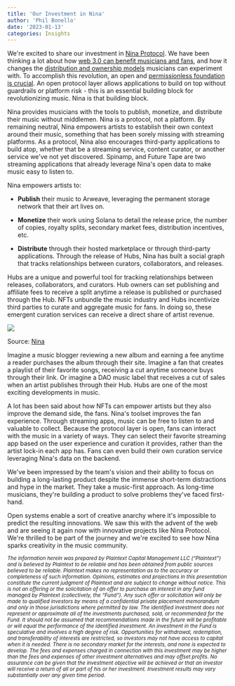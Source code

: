 ```yaml
---
title: 'Our Investment in Nina'
author: 'Phil Bonello'
date: '2023-01-13'
categories: Insights
---
```

We're excited to share our investment in [Nina Protocol](https://www.ninaprotocol.com/). We have been thinking a lot about how [web 3.0 can benefit musicians and fans](https://www.plaintextcapital.com/blog/benefits-of-web3-music/), and how it changes the [distribution and ownership models](https://www.plaintextcapital.com/blog/benefits-of-web3-music/) musicians can experiment with. To accomplish this revolution, an open and [permissionless foundation is crucial](https://www.plaintextcapital.com/blog/test/). An open protocol layer allows applications to build on top without guardrails or platform risk - this is an essential building block for revolutionizing music. Nina is that building block.

Nina provides musicians with the tools to publish, monetize, and distribute their music without middlemen.  Nina is a protocol, not a platform. By remaining neutral, Nina empowers artists to establish their own context around their music, something that has been sorely missing with streaming platforms. As a protocol, Nina also encourages third-party applications to build atop, whether that be a streaming service, content curator, or another service we've not yet discovered. Spinamp, and Future Tape are two streaming applications that already leverage Nina's open data to make music easy to listen to.

Nina empowers artists to:

*   **Publish** their music to Arweave, leveraging the permanent storage network that their art lives on.

*   **Monetize** their work using Solana to detail the release price, the number of copies, royalty splits, secondary market fees, distribution incentives, etc.

*   **Distribute** through their hosted marketplace or through third-party applications. Through the release of Hubs, Nina has built a social graph that tracks relationships between curators, collaborators, and releases.

Hubs are a unique and powerful tool for tracking relationships between releases, collaborators, and curators. Hub owners can set publishing and affiliate fees to receive a split anytime a release is published or purchased through the Hub. NFTs unbundle the music industry and Hubs incentivize third parties to curate and aggregate music for fans. In doing so, these emergent curation services can receive a direct share of artist revenue.

![](https://firebasestorage.googleapis.com/v0/b/firescript-577a2.appspot.com/o/imgs%2Fapp%2FPlaintextCapital%2FuvBL4oYrFA.png?alt=media&token=4067d45c-07f6-497e-9be3-d7c503c5be87)

Source: [Nina](https://mirror.xyz/ninaprotocol.eth/5NZv9NduBNNrUh195pvFDqToinZALbaWFXguXxrtR4k)

Imagine a music blogger reviewing a new album and earning a fee anytime a reader purchases the album through their site. Imagine a fan that creates a playlist of their favorite songs, receiving a cut anytime someone buys through their link. Or imagine a DAO music label that receives a cut of sales when an artist publishes through their Hub. Hubs are one of the most exciting developments in music.

A lot has been said about how NFTs can empower artists but they also improve the demand side, the fans. Nina's toolset improves the fan experience. Through streaming apps, music can be free to listen to and valuable to collect. Because the protocol layer is open, fans can interact with the music in a variety of ways. They can select their favorite streaming app based on the user experience and curation it provides, rather than the artist lock-in each app has. Fans can even build their own curation service leveraging Nina's data on the backend.

We've been impressed by the team's vision and their ability to focus on building a long-lasting product despite the immense short-term distractions and hype in the market. They take a music-first approach. As long-time musicians, they're building a product to solve problems they've faced first-hand.

Open systems enable a sort of creative anarchy where it's impossible to predict the resulting innovations. We saw this with the advent of the web and are seeing it again now with innovative projects like Nina Protocol. We're thrilled to be part of the journey and we're excited to see how Nina sparks creativity in the music community.

*<sub>The information herein was prepared by Plaintext Capital Management LLC (“Plaintext”) and is believed by Plaintext to be reliable and has been obtained from public sources believed to be reliable. Plaintext makes no representation as to the accuracy or completeness of such information. Opinions, estimates and projections in this presentation constitute the current judgment of Plaintext and are subject to change without notice. This is not an offering or the solicitation of an offer to purchase an interest in any fund managed by Plaintext (collectively, the “Fund”). Any such offer or solicitation will only be made to qualified investors by means of a confidential private placement memorandum and only in those jurisdictions where permitted by law. The identified investment does not represent or approximate all of the investments purchased, sold, or recommended for the Fund. It should not be assumed that recommendations made in the future will be profitable or will equal the performance of the identified investment. An investment in the Fund is speculative and involves a high degree of risk. Opportunities for withdrawal, redemption, and transferability of interests are restricted, so investors may not have access to capital when it is needed. There is no secondary market for the interests, and none is expected to develop. The fees and expenses charged in connection with this investment may be higher than the fees and expenses of other investment alternatives and may offset profits. No assurance can be given that the investment objective will be achieved or that an investor will receive a return of all or part of his or her investment. Investment results may vary substantially over any given time period.</sub>*

